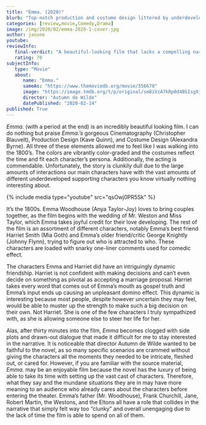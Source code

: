 ```yaml
---
title: "Emma. (2020)"
blurb: "Top-notch production and costume design littered by underdeveloped characters inside dull circumstances..."
categories: [review,movie,Comedy,Drama]
image: /img/2020/02/emma-2020-1-cover.jpg
author: jasone
youtube: 
reviewInfo:
   final-verdict: "A beautiful-looking film that lacks a compelling narrative due to interactions with mass amounts of characters who lack depth to anyone not familiar with the source material."
   rating: 70
subjectInfo:
   type: "Movie"
   about:
      name: "Emma."
      sameAs: "https://www.themoviedb.org/movie/556678"
      image: "https://image.tmdb.org/t/p/original/sm8iVzA7kRp0d4BSIsgXjsSBMKV.jpg"
      director: "Autumn de Wilde"
      datePublished: "2020-02-14"
published: True
---
```

*Emma.* (with a period at the end) is an incredibly beautiful looking film. I can do nothing but praise *Emma.’s* gorgeous Cinematography (Christopher Blauvelt), Production Design (Kave Quinn), and Costume Design (Alexandra Byrne). All three of these elements allowed me to feel like I was walking into the 1800’s. The colors are vibrantly color-graded and the costumes reflect the time and fit each character’s persona. Additionally, the acting is commendable. Unfortunately, the story is clunkily dull due to the large amounts of interactions our main characters have with the vast amounts of different underdeveloped supporting characters you know virtually nothing interesting about.

{%  include media type="youtube" src="qsOwj0PR5Sk" %}

It’s the 1800s. Emma Woodhouse (Anya Taylor-Joy) loves to bring couples together, as the film begins with the wedding of Mr. Weston and Miss Taylor, which Emma takes joyful credit for their love developing. The rest of the film is an assortment of different characters, notably Emma’s best friend Harriet Smith (Mia Goth) and Emma’s older friend/critic George Knightly (Johnny Flynn), trying to figure out who is attracted to who. These characters are loaded with snarky one-liner comments used for comedic effect.

The characters Emma and Harriet did have an intriguingly dynamic friendship. Harriet is not confident with making decisions and can’t even decide on something as pivotal as accepting a marriage proposal. Harriet takes every word that comes out of Emma’s mouth as gospel truth and Emma’s input ends up causing an unpleasant domino effect. This dynamic is interesting because most people, despite however uncertain they may feel, would be able to muster up the strength to make such a big decision on their own. Not Harriet. She is one of the few characters I truly sympathized with, as she is allowing someone else to steer her life for her.

Alas, after thirty minutes into the film, *Emma* becomes clogged with side plots and drawn-out dialogue that made it difficult for me to stay interested in the narrative. It is noticeable that director Autumn de Wilde wanted to be faithful to the novel, as so many specific scenarios are crammed without giving the characters all the moments they needed to be intricate, fleshed out, or cared for. However, if you are familiar with the source material, *Emma.* may be an enjoyable film because the novel has the luxury of being able to take its time with setting up the vast cast of characters. Therefore, what they say and the mundane situations they are in may have more meaning to an audience who already cares about the characters before entering the theater. Emma’s father (Mr. Woodhouse), Frank Churchill, Jane, Robert Martin, the Westons, and the Eltons all have a role that collides in the narrative that simply felt way too “clunky” and overall unengaging due to the lack of time the film is able to spend on all of them.
